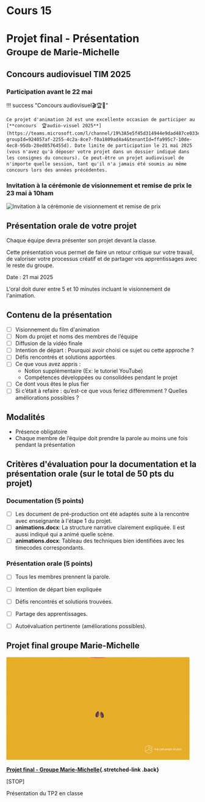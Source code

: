 # Cours 15

# Projet final - Présentation <br><small>Groupe de Marie-Michelle</small>

## Concours audiovisuel TIM 2025

### Participation avant le 22 mai

!!! success "Concours audiovisuel🎬🏆🎉"

    Ce projet d'animation 2d est une excellente occasion de participer au [**concours  🏆audio-visuel 2025**](https://teams.microsoft.com/l/channel/19%3A5e5f45d314944e9dad487ce033ea4f3e%40thread.tacv2/Concours%20essais%20audiovisuels?groupId=924057af-2255-4c2a-8ce7-f0a1809ad4a4&tenantId=ffa995c7-10de-4ec8-95db-28ed0576455d). Date limite de participation le 21 mai 2025 (vous n'avez qu'à déposer votre projet dans un dossier indiqué dans les consignes du concours). Ce peut-être un projet audiovisuel de n'importe quelle session, tant qu'il n'a jamais été soumis au même concours lors des années précédentes.

### Invitation à la cérémonie de visionnement et remise de prix le 23 mai à 10ham

![Invitation à la cérémonie de visionnement et remise de prix](./images/invitation-ceremonie-concours-2025.png)


## Présentation orale de votre projet

Chaque équipe devra présenter son projet devant la classe.

Cette présentation vous permet de faire un retour critique sur votre travail, de valoriser votre processus créatif et de partager vos apprentissages avec le reste du groupe.

Date : 21 mai 2025

L'oral doit durer entre 5 et 10 minutes incluant le visionnement de l'animation.

## Contenu de la présentation

* [ ] Visionnement du film d'animation
* [ ] Nom du projet et noms des membres de l’équipe
* [ ] Diffusion de la vidéo finale
* [ ] Intention de départ : Pourquoi avoir choisi ce sujet ou cette approche ?
* [ ] Défis rencontrés et solutions apportées
* [ ] Ce que vous avez appris :
  * Notion supplémentaire (Ex: le tutoriel YouTube)
  * Compétences développées ou consolidées pendant le projet
* [ ] Ce dont vous êtes le plus fier
* [ ] Si c’était à refaire : qu’est-ce que vous feriez différemment ? Quelles améliorations possibles ?

## Modalités

* Présence obligatoire
* Chaque membre de l’équipe doit prendre la parole au moins une fois pendant la présentation


## Critères d'évaluation pour la documentation et la présentation orale (sur le total de 50 pts du projet)

### Documentation (5 points)

- [ ] Les document de pré-production ont été adaptés suite à la rencontre avec enseignante à l'étape 1 du projet.
- [ ] **animations.docx**: La structure narrative clairement expliquée. Il est aussi indiqué qui a animé quelle scène.
- [ ] **animations.docx**: Tableau des techniques bien identifiées avec les timecodes correspondants.

### Présentation orale (5 points)

- [ ] Tous les membres prennent la parole.
- [ ] Intention de départ bien expliquée
- [ ] Défis rencontrés et solutions trouvées.
- [ ] Partage des apprentissages.
- [ ] Autoévaluation pertinente (améliorations possibles).



## Projet final groupe Marie-Michelle
<div class="grid grid-1-2" markdown>

  ![](./exercices_ae/tp2/explainer.gif)

  **[Projet final - Groupe Marie-Michelle](./exercices_ae/projet-final-mm/index.md){.stretched-link .back}**
</div>




[STOP]

Présentation du TP2 en classe